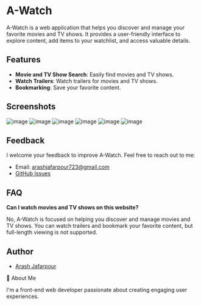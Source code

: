 # A-Watch

A-Watch is a web application that helps you discover and manage your favorite movies and TV shows. It provides a user-friendly interface to explore content, add items to your watchlist, and access valuable details.

## Features

- **Movie and TV Show Search**: Easily find movies and TV shows.
- **Watch Trailers**: Watch trailers for movies and TV shows.
- **Bookmarking**: Save your favorite content.

## Screenshots

![image](https://github.com/Arashjp8/A-Watch/assets/97518775/0fcc3362-338f-4781-9f7f-de15fc826909)
![image](https://github.com/Arashjp8/A-Watch/assets/97518775/ed672f0b-7139-44d1-b0ea-2fec1214fcc3)
![image](https://github.com/Arashjp8/A-Watch/assets/97518775/4fd3ba90-1fe9-4e12-81bf-87705ff3872d)
![image](https://github.com/Arashjp8/A-Watch/assets/97518775/9cbeb36d-bc84-4b0f-ab2f-33949e3cd360)
![image](https://github.com/Arashjp8/A-Watch/assets/97518775/699ad606-cc8f-4cb5-a479-e53563553d63)
![image](https://github.com/Arashjp8/A-Watch/assets/97518775/7c493788-97de-4a4b-8b4a-d9f85bd393c4)





## Feedback

I welcome your feedback to improve A-Watch. Feel free to reach out to me:

- Email: [arashjafarpour723@gmail.com](mailto:arashjafarpour723@gmail.com)
- [GitHub Issues](https://github.com/arashjp8/a-watch/issues)

## FAQ

**Can I watch movies and TV shows on this website?**

No, A-Watch is focused on helping you discover and manage movies and TV shows. You can watch trailers and bookmark your favorite content, but full-length viewing is not supported.

## Author

- [Arash Jafarpour](https://github.com/arashjp8)

🚀 About Me

I'm a front-end web developer passionate about creating engaging user experiences.
